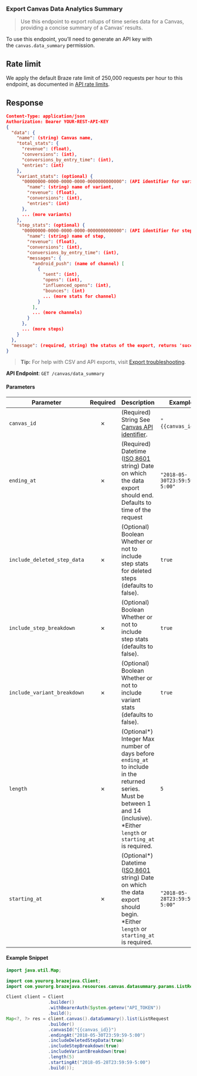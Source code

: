 
### Export Canvas Data Analytics Summary <a name="list"></a>

> Use this endpoint to export rollups of time series data for a Canvas, providing a concise summary of a Canvas’ results. 
  

To use this endpoint, you’ll need to generate an API key with the `canvas.data_summary` permission.

## Rate limit

We apply the default Braze rate limit of 250,000 requests per hour to this endpoint, as documented in [API rate limits](https://www.braze.com/docs/api/api_limits/).

## Response

``` json
Content-Type: application/json
Authorization: Bearer YOUR-REST-API-KEY
{
  "data": {
    "name": (string) Canvas name,
    "total_stats": {
      "revenue": (float),
      "conversions": (int),
      "conversions_by_entry_time": (int),
      "entries": (int)
    },
    "variant_stats": (optional) {
      "00000000-0000-0000-0000-0000000000000": (API identifier for variant) {
        "name": (string) name of variant,
        "revenue": (float),
        "conversions": (int),
        "entries": (int)
      },
      ... (more variants)
    },
    "step_stats": (optional) {
      "00000000-0000-0000-0000-0000000000000": (API identifier for step) {
        "name": (string) name of step,
        "revenue": (float),
        "conversions": (int),
        "conversions_by_entry_time": (int),
        "messages": {
          "android_push": (name of channel) [
            {
              "sent": (int),
              "opens": (int),
              "influenced_opens": (int),
              "bounces": (int)
              ... (more stats for channel)
            }
          ],
          ... (more channels)
        }
      },
      ... (more steps)
    }
  },
  "message": (required, string) the status of the export, returns 'success' when completed without errors
}

```

> **Tip:** For help with CSV and API exports, visit [Export troubleshooting](https://desktop.postman.com/?desktopVersion=9.19.0&userId=16580579&teamId=409325).

**API Endpoint**: `GET /canvas/data_summary`

#### Parameters

| Parameter | Required | Description | Example |
|-----------|:--------:|-------------|--------|
| `canvas_id` | ✗ | (Required) String   See [Canvas API identifier](https://www.braze.com/docs/api/identifier_types/). | `"{{canvas_id}}"` |
| `ending_at` | ✗ | (Required) Datetime ([ISO 8601](https://en.wikipedia.org/wiki/ISO_8601) string) Date on which the data export should end. Defaults to time of the request | `"2018-05-30T23:59:59-5:00"` |
| `include_deleted_step_data` | ✗ | (Optional) Boolean  Whether or not to include step stats for deleted steps (defaults to false). | `true` |
| `include_step_breakdown` | ✗ | (Optional) Boolean  Whether or not to include step stats (defaults to false). | `true` |
| `include_variant_breakdown` | ✗ | (Optional) Boolean  Whether or not to include variant stats (defaults to false). | `true` |
| `length` | ✗ | (Optional*) Integer  Max number of days before `ending_at` to include in the returned series. Must be between 1 and 14 (inclusive).  *Either `length` or `starting_at` is required. | `5` |
| `starting_at` | ✗ | (Optional*) Datetime ([ISO 8601](https://en.wikipedia.org/wiki/ISO_8601) string)  Date on which the data export should begin.  *Either `length` or `starting_at` is required. | `"2018-05-28T23:59:59-5:00"` |

#### Example Snippet

```java
import java.util.Map;

import com.yourorg.brazejava.Client;
import com.yourorg.brazejava.resources.canvas.datasummary.params.ListRequest;

Client client = Client
                .builder()
                .withBearerAuth(System.getenv("API_TOKEN"))
                .build();
Map<?, ?> res = client.canvas().dataSummary().list(ListRequest
                .builder()
                .canvasId("{{canvas_id}}")
                .endingAt("2018-05-30T23:59:59-5:00")
                .includeDeletedStepData(true)
                .includeStepBreakdown(true)
                .includeVariantBreakdown(true)
                .length(5)
                .startingAt("2018-05-28T23:59:59-5:00")
                .build());
```
